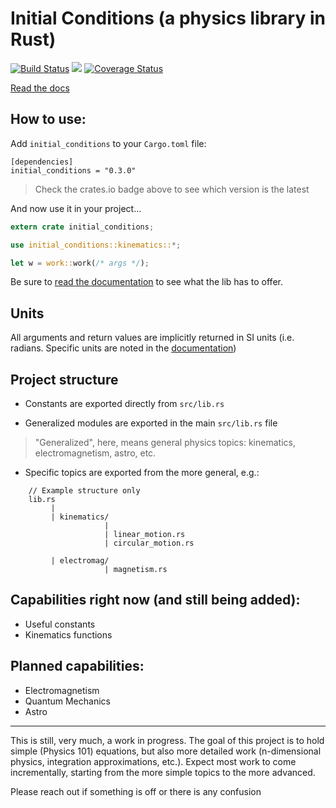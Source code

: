 # Initial Conditions (a physics library in Rust)
[![Build Status](https://travis-ci.org/someguynamedmatt/initial_conditions.svg?branch=master)](https://travis-ci.org/someguynamedmatt/initial_conditions)
[![](https://img.shields.io/crates/v/initial_conditions.svg)](https://crates.io/crates/initial_conditions)
[![Coverage Status](https://coveralls.io/repos/github/someguynamedmatt/initial_conditions/badge.svg?branch=master)](https://coveralls.io/github/someguynamedmatt/initial_conditions?branch=master)

[Read the docs](https://someguynamedmatt.github.io/initial_conditions/initial_conditions/index.html)

## How to use:

Add `initial_conditions` to your `Cargo.toml` file:

```
[dependencies]
initial_conditions = "0.3.0"
```
> Check the crates.io badge above to see which version is the latest

And now use it in your project...

```rust
extern crate initial_conditions;

use initial_conditions::kinematics::*;

let w = work::work(/* args */);
```

Be sure to [read the documentation](https://someguynamedmatt.github.io/initial_conditions/initial_conditions/index.html) to see what the lib has to offer.

## Units

All arguments and return values are implicitly returned in SI units (i.e. radians. Specific units are noted in the [documentation](https://someguynamedmatt.github.io/initial_conditions/initial_conditions/index.html))

## Project structure

- Constants are exported directly from `src/lib.rs`

- Generalized modules are exported in the main `src/lib.rs` file
> "Generalized", here, means general physics topics: kinematics, electromagnetism, astro, etc.

- Specific topics are exported from the more general, e.g.:

```
    // Example structure only
    lib.rs
         |
         | kinematics/
                     |
                     | linear_motion.rs
                     | circular_motion.rs

         | electromag/
                     | magnetism.rs

```

## Capabilities right now (and still being added):

- Useful constants
- Kinematics functions

## Planned capabilities:

- Electromagnetism
- Quantum Mechanics
- Astro
____

This is still, very much, a work in progress. The goal of this project is to hold simple (Physics 101) equations, but also more detailed work (n-dimensional physics, integration approximations, etc.). Expect most work to come incrementally, starting from the more simple topics to the more advanced.

Please reach out if something is off or there is any confusion

